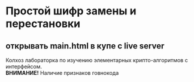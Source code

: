 # Простой шифр замены и перестановки

## открывать main.html в купе с live server

Колхоз лабораторка по изучению элементарных крипто-алгоритмов с интерфейсом. \
**ВНИМАНИЕ!** Наличие признаков говнокода

